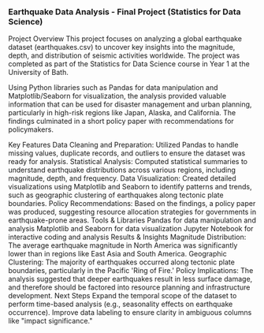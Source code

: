 ### Earthquake Data Analysis - Final Project (Statistics for Data Science)

Project Overview
This project focuses on analyzing a global earthquake dataset (earthquakes.csv) to uncover key insights into the magnitude, depth, and distribution of seismic activities worldwide. The project was completed as part of the Statistics for Data Science course in Year 1 at the University of Bath.

Using Python libraries such as Pandas for data manipulation and Matplotlib/Seaborn for visualization, the analysis provided valuable information that can be used for disaster management and urban planning, particularly in high-risk regions like Japan, Alaska, and California. The findings culminated in a short policy paper with recommendations for policymakers.

Key Features
Data Cleaning and Preparation: Utilized Pandas to handle missing values, duplicate records, and outliers to ensure the dataset was ready for analysis.
Statistical Analysis: Computed statistical summaries to understand earthquake distributions across various regions, including magnitude, depth, and frequency.
Data Visualization: Created detailed visualizations using Matplotlib and Seaborn to identify patterns and trends, such as geographic clustering of earthquakes along tectonic plate boundaries.
Policy Recommendations: Based on the findings, a policy paper was produced, suggesting resource allocation strategies for governments in earthquake-prone areas.
Tools & Libraries
Pandas for data manipulation and analysis
Matplotlib and Seaborn for data visualization
Jupyter Notebook for interactive coding and analysis
Results & Insights
Magnitude Distribution: The average earthquake magnitude in North America was significantly lower than in regions like East Asia and South America.
Geographic Clustering: The majority of earthquakes occurred along tectonic plate boundaries, particularly in the Pacific 'Ring of Fire.'
Policy Implications: The analysis suggested that deeper earthquakes result in less surface damage, and therefore should be factored into resource planning and infrastructure development.
Next Steps
Expand the temporal scope of the dataset to perform time-based analysis (e.g., seasonality effects on earthquake occurrence).
Improve data labeling to ensure clarity in ambiguous columns like "impact significance."

